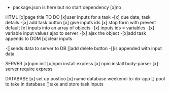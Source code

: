 - package.json is here but no start dependency
  [x]no

HTML
[x]page title TO DO
[x]user inputs for a task -[x] due date, task details -[x] add task button
[x] give inputs ids
[x] stop form with prevent default
[x] inputs into an array of objects -[x] inputs ids = variables -[x] variable input values ajax to server -[x] ajax the object -[x]add task appends to DOM
[x]clear inputs

-[]sends data to server to DB
[]add delete button
-[]is appended with input data

SERVER
[x]npm init
[x]npm install express
[x] npm install body-parser
[x] server require express

DATABASE
[x] set up postico
[x] name database weekend-to-do-app
[] pool to take in database
[]take and store task inputs
